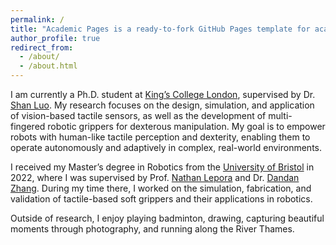 ```yaml
---
permalink: /
title: "Academic Pages is a ready-to-fork GitHub Pages template for academic personal websites"
author_profile: true
redirect_from: 
  - /about/
  - /about.html
---
```


I am currently a Ph.D. student at [King’s College London](https://www.kcl.ac.uk/), supervised by Dr. [Shan Luo](https://shanluo.github.io/). My research focuses on the design, simulation, and application of vision-based tactile sensors, as well as the development of multi-fingered robotic grippers for dexterous manipulation. My goal is to empower robots with human-like tactile perception and dexterity, enabling them to operate autonomously and adaptively in complex, real-world environments.

I received my Master’s degree in Robotics from the [University of Bristol](https://www.bristol.ac.uk/) in 2022, where I was supervised by Prof. [Nathan Lepora](https://lepora.com/) and Dr. [Dandan Zhang](https://www.intelligentrobotics-acrossscales.com/). During my time there, I worked on the simulation, fabrication, and validation of tactile-based soft grippers and their applications in robotics.

Outside of research, I enjoy playing badminton, drawing, capturing beautiful moments through photography, and running along the River Thames.
